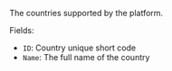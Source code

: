 The countries supported by the platform.

Fields:
* `ID`: Country unique short code
* `Name`: The full name of the country

